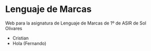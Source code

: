 # Lenguaje de Marcas

Web para la asignatura de Lenguaje de Marcas de 1º de ASIR de Sol Olivares

- Cristian
- Hola (Fernando)

